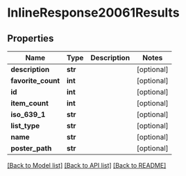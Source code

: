 # InlineResponse20061Results

## Properties
Name | Type | Description | Notes
------------ | ------------- | ------------- | -------------
**description** | **str** |  | [optional] 
**favorite_count** | **int** |  | [optional] 
**id** | **int** |  | [optional] 
**item_count** | **int** |  | [optional] 
**iso_639_1** | **str** |  | [optional] 
**list_type** | **str** |  | [optional] 
**name** | **str** |  | [optional] 
**poster_path** | **str** |  | [optional] 

[[Back to Model list]](../README.md#documentation-for-models) [[Back to API list]](../README.md#documentation-for-api-endpoints) [[Back to README]](../README.md)

